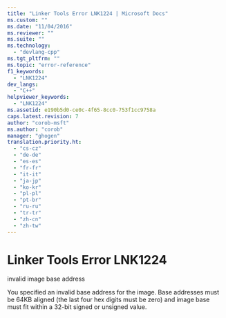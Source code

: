 ```yaml
---
title: "Linker Tools Error LNK1224 | Microsoft Docs"
ms.custom: ""
ms.date: "11/04/2016"
ms.reviewer: ""
ms.suite: ""
ms.technology: 
  - "devlang-cpp"
ms.tgt_pltfrm: ""
ms.topic: "error-reference"
f1_keywords: 
  - "LNK1224"
dev_langs: 
  - "C++"
helpviewer_keywords: 
  - "LNK1224"
ms.assetid: e190b5d0-ce0c-4f65-8cc0-753f1cc9758a
caps.latest.revision: 7
author: "corob-msft"
ms.author: "corob"
manager: "ghogen"
translation.priority.ht: 
  - "cs-cz"
  - "de-de"
  - "es-es"
  - "fr-fr"
  - "it-it"
  - "ja-jp"
  - "ko-kr"
  - "pl-pl"
  - "pt-br"
  - "ru-ru"
  - "tr-tr"
  - "zh-cn"
  - "zh-tw"
---
```

# Linker Tools Error LNK1224
invalid image base address  
  
 You specified an invalid base address for the image. Base addresses must be 64KB aligned (the last four hex digits must be zero) and image base must fit within a 32-bit signed or unsigned value.